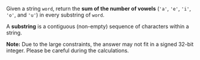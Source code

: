 Given a string `word`, return the **sum of the number of vowels** (`'a'`, `'e'`, `'i'`, `'o'`, and `'u'`) in every substring of `word`.

A **substring** is a contiguous (non-empty) sequence of characters within a string.

**Note:** Due to the large constraints, the answer may not fit in a signed 32-bit integer. Please be careful during the calculations.